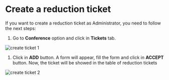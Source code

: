 # Create a reduction ticket

If you want to create a reduction ticket as Administrator, you need to follow the next steps:

1. Go to **Conference** option and click in **Tickets** tab.

![create ticket 1](https://github.com/Lin777/Regis/blob/master/FAQ/images/createTicket1.png?raw=true)

1. Click in **ADD** button. A form will appear, fill the form and click in **ACCEPT** button. Now, the ticket will be showed in the table of reduction tickets

![create ticket 2](https://github.com/Lin777/Regis/blob/master/FAQ/images/createTicket2.png?raw=true)
